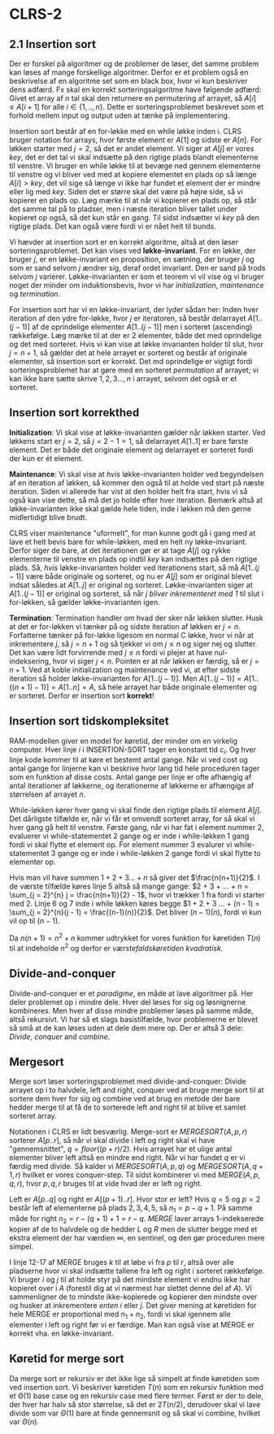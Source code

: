 # CLRS-2

## 2.1 Insertion sort

Der er forskel på algoritmer og de problemer de løser, det samme problem kan løses af mange forskellige algoritmer. Derfor er et problem også en beskrivelse af en algoritme set som en black box, hvor vi kun beskriver dens adfærd. Fx skal en korrekt sorteringsalgoritme have følgende adfærd: Givet et array af $n$ tal skal den returnere en permutering af arrayet, så $A[i] \leq A[i+1]$ for alle $i \in \{1, .., n\}$. Dette er sorteringsproblemet beskrevet som et forhold mellem input og output uden at tænke på implementering.

Insertion sort består af en for-løkke med en while løkke inden i. CLRS bruger notation for arrays, hvor første element er $A[1]$ og sidste er $A[n]$. For løkken starter med $j = 2$, så det er andet element. Vi siger at $A[j]$ er vores *key*, det er det tal vi skal indsætte på den rigtige plads blandt elementerne til venstre. Vi bruger en while løkke til at bevæge ned gennem elementerne til venstre og vi bliver ved med at kopiere elementet en plads op så længe $A[i] > key$, det vil sige så længe vi ikke har fundet et element der er mindre eller lig med *key*. Siden det er større skal det være på højre side, så vi kopierer en plads op. Læg mærke til at når vi kopierer en plads op, så står det samme tal på to pladser, men i næste iteration bliver tallet under kopieret op
også, så det kun står en gang. Til sidst indsætter vi *key* på den rigtige plads. Det kan også være fordi vi er nået helt til bunds.

Vi hævder at insertion sort er en korrekt algoritme, altså at den løser sorteringsproblemet. Det kan vises ved **løkke-invariant**. For en løkke, der bruger $j$, er en løkke-invariant en proposition, en sætning, der bruger $j$ og som er sand selvom $j$ ændrer sig, deraf ordet invariant. Den er sand på trods selvom $j$ varierer. Løkke-invarianten er som et teorem vi vil vise og vi bruger noget der minder om induktionsbevis, hvor vi har *initialization*, *maintenance* og *termination*.

For insertion sort har vi en løkke-invariant, der lyder sådan her: Inden hver iteration af den ydre for-løkke, hvor $j$ er iteratoren, så består delarrayet $A[1..(j-1)]$ af de oprindelige elementer $A[1..(j-1)]$ men i sorteret (ascending) rækkefølge. Læg mærke til at der er 2 elementer, både det med oprindelige og det med sorteret. Hvis vi kan vise at løkke invarianten holder til slut, hvor $j = n + 1$, så gælder det at hele arrayet er sorteret og består af originale elementer, så insertion sort er korrekt. Det md oprindelige er vigtigt fordi sorteringsproblemet har at gøre med en sorteret *permutation* af arrayet; vi kan ikke bare sætte skrive $1, 2, 3 ..., n$ i arrayet, selvom det også er et sorteret.

## Insertion sort korrekthed

**Initialization**: Vi skal vise at løkke-invarianten gælder når løkken starter. Ved løkkens start er $j = 2$, så $j = 2 -1 = 1$, så delarrayet $A[1 .. 1]$ er bare første element. Det er både det originale element og delarrayet er sorteret fordi der kun er ét element.

**Maintenance**: Vi skal vise at *hvis* løkke-invarianten holder ved begyndelsen af en iteration af løkken, så kommer den også til at holde ved start på næste iteration. Siden vi allerede har vist at den holder helt fra start, hvis vi så også kan vise dette, så må det jo holde efter hver iteration. Bemærk altså at løkke-invarianten ikke skal gælde hele tiden, inde i løkken må den gerne midlertidigt blive brudt.

CLRS viser maintenance "uformelt", for man kunne godt gå i gang med at lave et helt bevis bare for while-løkken, med en helt ny løkke-invariant. Derfor siger de bare, at det iterationen gør er at tage $A[j]$ og rykke elementerne til venstre en plads op indtil *key* kan indsættes på den rigtige plads. Så, *hvis* løkke-invarianten holder ved iterationens start, så må $A[1..(j-1)]$ være både originale og sorteret, og nu er $A[j]$ som er original blevet indsat således at $A[1..j]$ er original og sorteret. Løkke-invarianten siger at $A[1..(j-1)]$ er original og sorteret, så når *$j$ bliver inkrementeret med $1$* til slut i for-løkken, så gælder løkke-invarianten igen.

**Termination**: Termination handler om hvad der sker når løkken slutter. Husk at det er for-løkken vi tænker på og sidste iteration af løkken er $j = n$. Forfatterne tænker på for-løkke ligesom en normal C løkke, hvor vi når at inkrementere $j$, så $j = n + 1$ og så tjekker vi om $j \leq n$ og siger nej og slutter. Det kan være lidt forvirrende med $j \leq n$ fordi vi plejer at have nul-indeksering, hvor vi siger $j < n$. Pointen er at når løkken er færdig, så er $j = n + 1$. Ved at koble initialization og maintenance ved vi, at efter sidste iteration så holder løkke-invarianten for $A[1 .. (j-1)]$. Men $A[1..(j-1)] = A[1..((n +1)-1)] = A[1..n] = A$, så hele arrayet har både originale elementer og er sorteret. Derfor er insertion sort **korrekt**!

## Insertion sort tidskompleksitet

RAM-modellen giver en model for køretid, der minder om en virkelig computer. Hver linje $i$ i INSERTION-SORT tager en konstant tid $c_i$. Og hver linje kode kommer til at køre et bestemt antal gange. Når vi ved cost og antal gange for linjerne kan vi beskrive hvor lang tid hele proceduren tager som en funktion af disse costs. Antal gange per linje er ofte afhængig af antal iterationer af løkkerne, og iterationerne af løkkerne er afhængige af størrelsen af arrayet $n$.

While-løkken kører hver gang vi skal finde den rigtige plads til element $A[j]$. Det dårligste tilfælde er, når vi får et omvendt sorteret array, for så skal vi hver gang gå helt til venstre. Første gang, når vi har fat i element nummer 2, evaluerer vi while-statementet 2 gange og er inde i while-løkken 1 gang fordi vi skal flytte et element op. For element nummer 3 evalurer vi while-statementet 3 gange og er inde i while-løkken 2 gange fordi vi skal flytte to elementer op.

Hvis man vil have summen $1 + 2 + 3 ... + n$ så giver det $\frac{n(n+1)}{2}$. I de værste tilfælde køres linje 5 altså så mange gange: $2 + 3 + ... + n = \sum_{j = 2}^{n} j = \frac{n(n+1)}{2} - 1$, hvor vi trækker $1$ fra fordi vi starter med $2$. Linje 6 og 7 inde i while løkken køres begge $1 + 2 + 3 ... + (n - 1) = \sum_{j = 2}^{n}(j - 1) = \frac{(n-1)(n)}{2}$. Det bliver $(n-1)(n)$, fordi vi kun vil op til $(n - 1)$.

Da $n(n+1) = n^2 + n$ kommer udtrykket for vores funktion for køretiden $T(n)$ til at indeholde $n^2$ og derfor er *værstefaldskøretiden kvadratisk*.

## Divide-and-conquer
Divide-and-conquer er et *paradigme*, en måde at lave algoritmer på. Her deler problemet op i mindre dele. Hver del løses for sig og løsnignerne kombineres. Men hver af disse mindre problemer løses på samme måde, altså rekursivt. Vi har så et slags basistilfælde, hvor problemerne er blevet så små at de kan løses uden at dele dem mere op. Der er altså 3 dele: *Divide*, *conquer* and *combine*.

## Mergesort
Merge sort løser sorteringsproblemet med divide-and-conquer: Divide arrayet op i to halvdele, left and right, conquer ved at bruge merge sort til at sortere dem hver for sig og combine ved at brug en metode der bare hedder merge til at få de to sorterede left and right til at blive et samlet sorteret array.

Notationen i CLRS er lidt besværlig. Merge-sort er $MERGESORT(A, p, r)$ sorterer $A[p..r]$, så når vi skal divide i left og right skal vi have "gennemsnittet", $q = floor((p+r)/2)$. Hvis arrayet har et ulige antal elementer bliver left altså en mindre end right. Når vi har fundet $q$ er vi færdig med divide. Så kalder vi $MERGESORT(A, p, q)$ og $MERGESORT(A, q + 1, r)$ hvilket er vores conquer-step. Til sidst kombinerer vi med $MERGE(A, p, q, r)$, hvor $p, q, r$ bruges til at vide hvad der er left og right.

Left er $A[p ..q]$ og right er $A[(p + 1) .. r]$. Hvor stor er left? Hvis $q = 5$ og $p = 2$ består left af elementerne på plads $2, 3, 4, 5$, så $n_1 = p - q + 1$. På samme måde for right $n_2 = r - (q + 1) + 1 = r - q$. $MERGE$ laver arrays 1-indekserede kopier af de to halvdele og de hedder $L$ og $R$ men de slutter begge med et ekstra element der har værdien $\infty$, en sentinel, og den gør proceduren mere simpel.

I linje 12-17 af MERGE bruges $k$ til at løbe vi fra $p$ til $r$, altså over alle pladserne hvor vi skal indsætte tallene fra left og right i sorteret rækkefølge. Vi bruger $i$ og $j$ til at holde styr på det mindste element vi endnu ikke har kopieret over i $A$ (forestil dig at vi nærmest har slettet denne del af $A$). Vi sammenligner de to mindste ikke-kopierede og kopierer den mindste over og husker at inkrementere *enten* $i$ eller $j$. Det giver mening at køretiden for hele MERGE er proportional med $n_1 + n_2$, fordi vi skal igennem alle elementer i left og right før vi er færdige. Man kan også vise at MERGE er korrekt vha. en løkke-invariant.

## Køretid for merge sort
Da merge sort er rekursiv er det ikke lige så simpelt at finde køretiden som ved insertion sort. Vi beskriver køretiden $T(n)$ som en rekursiv funktion med et $\Theta(1)$ base case og en rekursiv case med flere termer. Først er der to dele, der hver har halv så stor størrelse, så det er $2T(n/2)$, derudover skal vi lave divide som var $\Theta(1)$ bare at finde gennemsnit og så skal vi combine, hvilket var $\Theta(n)$.